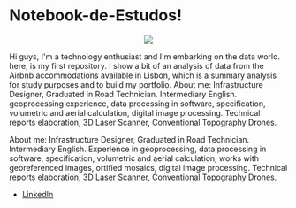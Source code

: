 # Notebook-de-Estudos!
 <p align="center">
  <img src="https://t3.ftcdn.net/jpg/04/03/18/96/240_F_403189653_Q9wPoINsOD3txLEtQIT6g97I0KaGNVjd.jpg" >
</p>

Hi guys, I'm a technology enthusiast and I'm embarking on the data world.
here, is my first repository.
 I show a bit of an analysis of data from the Airbnb accommodations available in Lisbon, which is a summary analysis for study purposes and to build my portfolio.
About me:
Infrastructure Designer, Graduated in Road Technician. Intermediary English. geoprocessing experience, data processing in software, specification, volumetric and aerial calculation, digital image processing. Technical reports elaboration, 3D Laser Scanner, Conventional Topography Drones.


About me:
Infrastructure Designer, Graduated in Road Technician. Intermediary English. Experience in geoprocessing, data processing in software, specification, volumetric and aerial calculation, works with georeferenced images, ortified  mosaics, digital image processing. Technical reports elaboration, 3D Laser Scanner, Conventional Topography Drones.


* [LinkedIn](www.linkedin.com/in/lígiavieira)
